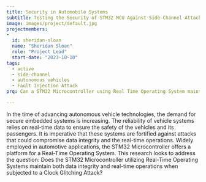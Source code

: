 ```yaml
---
title: Security in Automobile Systems
subtitle: Testing the Security of STM32 MCU Against Side-Channel Attacks
image: images/project/default.jpg
projectmembers:
-
  id: sheridan-sloan
  name: "Sheridan Sloan"
  role: "Project Lead"
  start-date: "2023-10-10"
tags: 
  - active
  - side-channel
  - autonomous vehicles
  - Fault Injection Attack
prq: Can a STM32 Microcontroller using Real Time Operating System maintain time and data integrity with a Clock Glitching Attack?

---
```


In the time of advancing autonomous vehicle technologies, the demand for secure embedded systems is increasing. The reliability of vehicle systems relies on real-time data to ensure the safety of the vehicles and its passengers. It is imperative that these systems are fortified against attacks that could compromise data integrity and the real-time operations. Widely employed in automotive applications, the STM32 Microcontroller offers a platform for a Real-Time Operating System. This research looks to address the question: Does the STM32 Microcontroller utilizing Real-Time Operating Systems maintain both data integrity and real-time operations when subjected to a Clock Glitching Attack?
